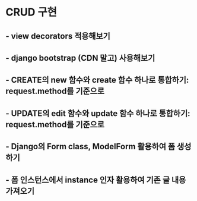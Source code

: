 # CRUD 구현
## - view decorators 적용해보기
## - django bootstrap (CDN 말고) 사용해보기
## - CREATE의 new 함수와 create 함수 하나로 통합하기: request.method를 기준으로
## - UPDATE의 edit 함수와 update 함수 하나로 통합하기: request.method를 기준으로
## - Django의 Form class, ModelForm 활용하여 폼 생성하기
## - 폼 인스턴스에서 instance 인자 활용하여 기존 글 내용 가져오기
